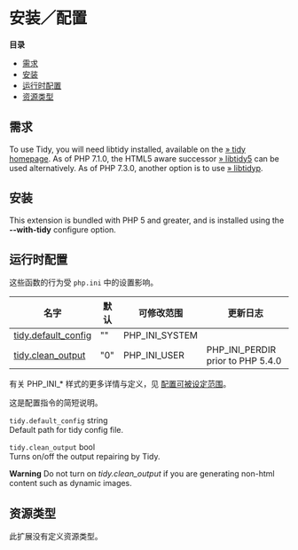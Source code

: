 安装／配置
==========

**目录**

-   [需求](/tidy/setup.html#需求)
-   [安装](/tidy/setup.html#安装)
-   [运行时配置](/tidy/setup.html#运行时配置)
-   [资源类型](/tidy/setup.html#资源类型)

需求
----

To use Tidy, you will need libtidy installed, available on the
<a href="http://tidy.sourceforge.net/" class="link external">» tidy homepage</a>.
As of PHP 7.1.0, the HTML5 aware successor
<a href="http://www.html-tidy.org/" class="link external">» libtidy5</a>
can be used alternatively. As of PHP 7.3.0, another option is to use
<a href="https://github.com/petdance/tidyp" class="link external">» libtidyp</a>.

安装
----

This extension is bundled with PHP 5 and greater, and is installed using
the **--with-tidy** configure option.

运行时配置
----------

这些函数的行为受 `php.ini` 中的设置影响。

| 名字                                                             | 默认 | 可修改范围       | 更新日志                            |
|------------------------------------------------------------------|------|------------------|-------------------------------------|
| <a href="/tidy/setup.html#" class="link">tidy.default_config</a> | ""   | PHP\_INI\_SYSTEM |                                     |
| <a href="/tidy/setup.html#" class="link">tidy.clean_output</a>   | "0"  | PHP\_INI\_USER   | PHP\_INI\_PERDIR prior to PHP 5.4.0 |

有关 PHP\_INI\_\* 样式的更多详情与定义，见
<a href="/configuration/changes/modes.html" class="xref">配置可被设定范围</a>。

这是配置指令的简短说明。

`tidy.default_config` <span class="type">string</span>  
Default path for tidy config file.

`tidy.clean_output` <span class="type">bool</span>  
Turns on/off the output repairing by Tidy.

**Warning**
Do not turn on *tidy.clean\_output* if you are generating non-html
content such as dynamic images.

资源类型
--------

此扩展没有定义资源类型。
